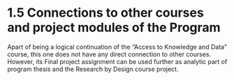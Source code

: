 # 1.5 Connections to other courses and project modules of the Program

Apart of being a logical continuation of the  “Access to Knowledge and Data” course, this one does not have any direct connection to other courses. However, its Final project assignment can be used further as analytic part of  program thesis and the Research by Design course project.
